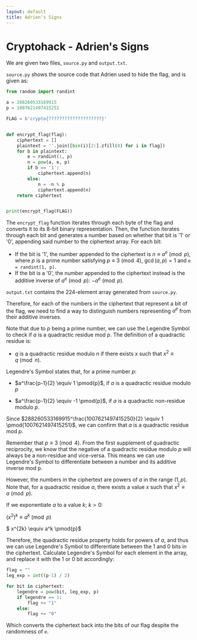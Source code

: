 ```yaml
---
layout: default
title: Adrien's Signs
---
```


# Cryptohack - Adrien's Signs
We are given two files, `source.py` and `output.txt`.

`source.py` shows the source code that Adrien used to hide the flag, and is given as:
```python
from random import randint

a = 288260533169915
p = 1007621497415251

FLAG = b'crypto{????????????????????}'


def encrypt_flag(flag):
    ciphertext = []
    plaintext = ''.join([bin(i)[2:].zfill(8) for i in flag])
    for b in plaintext:
        e = randint(1, p)
        n = pow(a, e, p)
        if b == '1':
            ciphertext.append(n)
        else:
            n = -n % p
            ciphertext.append(n)
    return ciphertext


print(encrypt_flag(FLAG))
```

The `encrypt_flag` function iterates through each byte of the flag and converts it to its 8-bit binary representation. Then, the function iterates through each bit and generates a number based on whether that bit is '1' or '0', appending said number to the ciphertext array. For each bit:

- If the bit is '1', the number appended to the ciphertext is $n \equiv a^e \pmod{p}$, where $p$ is a prime number satisfying $p \equiv 3 \pmod{4}$, $\gcd(a, p) = 1$ and `e = randint(1, p)`.
- If the bit is a '0', the number appended to the ciphertext instead is the additive inverse of $a^e \pmod{p}$: $-a^e \pmod{p}$.

`output.txt` contains the 224-element array generated from `source.py`.

Therefore, for each of the numbers in the ciphertext that represent a bit of the flag, we need to  find a way to distinguish numbers representing $a^e$ from their additive inverses.

Note that due to $p$ being a prime number, we can use the Legendre Symbol to check if $a$ is a quadractic residue mod $p$. The definition of a quadractic residue is:

- $q$ is a quadractic residue modulo $n$ if there exists $x$ such that $x^2 \equiv q \pmod{n}$.

Legendre's Symbol states that, for a prime number $p$:

- $a^\frac{p-1}{2} \equiv 1 \pmod{p}$, if $a$ is a quadractic residue modulo $p$

- $a^\frac{p-1}{2} \equiv -1 \pmod{p}$, if $a$ is a quadractic non-residue modulo $p$.

Since $288260533169915^\frac{1007621497415250}{2} \equiv 1 \pmod{1007621497415251}$, we can confirm that $a$ is a quadractic residue mod $p$.

Remember that $p \equiv 3 \pmod{4}$. From the first supplement of quadractic reciprocity, we know that the negative of a quadractic residue modulo $p$ will always be a non-residue and vice-versa. This means we can use Legendre's Symbol to differentiate between a number and its additive inverse mod p. 

However, the numbers in the ciphertext are powers of $a$ in the range $(1, p)$. 
Note that, for a quadractic residue $a$, there exists a value $x$ such that $x^2 \equiv a \pmod{p}$.

If we exponentiate $a$ to a value $k$; $k > 0$:

$(x^2)^k \equiv a^k \pmod{p}$

$ x^{2k} \equiv a^k \pmod{p}$

Therefore, the quadractic residue property holds for powers of $a$, and thus we can use Legendre's Symbol to differentiate between the 1 and 0 bits in the ciphertext.
Calculate Legendre's Symbol for each element in the array, and replace it with the 1 or 0 bit accordingly:

```python
flag = ""
leg_exp = int((p-1) / 2)

for bit in ciphertext:
    legendre = pow(bit, leg_exp, p)
    if legendre == 1:
        flag += "1"
    else:
        flag += "0"
```
Which converts the ciphertext back into the bits of our flag despite the randomness of `e`.
